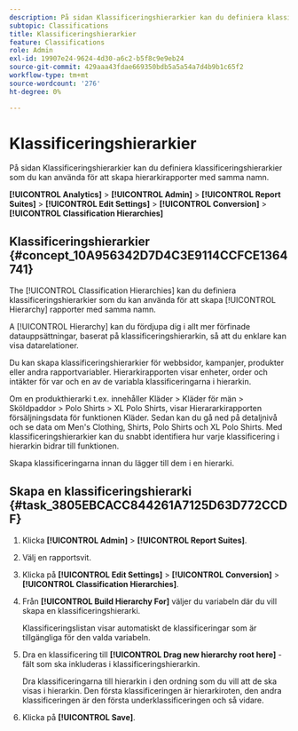 ```yaml
---
description: På sidan Klassificeringshierarkier kan du definiera klassificeringshierarkier som du kan använda för att skapa hierarkirapporter med samma namn.
subtopic: Classifications
title: Klassificeringshierarkier
feature: Classifications
role: Admin
exl-id: 19907e24-9624-4d30-a6c2-b5f8c9e9eb24
source-git-commit: 429aaa43fdae669350bdb5a5a54a7d4b9b1c65f2
workflow-type: tm+mt
source-wordcount: '276'
ht-degree: 0%

---
```


# Klassificeringshierarkier

På sidan Klassificeringshierarkier kan du definiera klassificeringshierarkier som du kan använda för att skapa hierarkirapporter med samma namn.

**[!UICONTROL Analytics]** > **[!UICONTROL Admin]** > **[!UICONTROL Report Suites]** > **[!UICONTROL Edit Settings]** > **[!UICONTROL Conversion]** > **[!UICONTROL Classification Hierarchies]**

## Klassificeringshierarkier {#concept_10A956342D7D4C3E9114CCFCE1364741}

The [!UICONTROL Classification Hierarchies] kan du definiera klassificeringshierarkier som du kan använda för att skapa [!UICONTROL Hierarchy] rapporter med samma namn.

A [!UICONTROL Hierarchy] kan du fördjupa dig i allt mer förfinade datauppsättningar, baserat på klassificeringshierarkin, så att du enklare kan visa datarelationer.

Du kan skapa klassificeringshierarkier för webbsidor, kampanjer, produkter eller andra rapportvariabler. Hierarkirapporten visar enheter, order och intäkter för var och en av de variabla klassificeringarna i hierarkin.

Om en produkthierarki t.ex. innehåller Kläder > Kläder för män > Sköldpaddor > Polo Shirts > XL Polo Shirts, visar Hierararkirapporten försäljningsdata för funktionen Kläder. Sedan kan du gå ned på detaljnivå och se data om Men&#39;s Clothing, Shirts, Polo Shirts och XL Polo Shirts. Med klassificeringshierarkier kan du snabbt identifiera hur varje klassificering i hierarkin bidrar till funktionen.

Skapa klassificeringarna innan du lägger till dem i en hierarki.

## Skapa en klassificeringshierarki {#task_3805EBCACC844261A7125D63D772CCDF}

1. Klicka **[!UICONTROL Admin]** > **[!UICONTROL Report Suites]**.
1. Välj en rapportsvit.
1. Klicka på **[!UICONTROL Edit Settings]** > **[!UICONTROL Conversion]** > **[!UICONTROL Classification Hierarchies]**.
1. Från **[!UICONTROL Build Hierarchy For]** väljer du variabeln där du vill skapa en klassificeringshierarki.

   Klassificeringslistan visar automatiskt de klassificeringar som är tillgängliga för den valda variabeln.
1. Dra en klassificering till **[!UICONTROL Drag new hierarchy root here]** -fält som ska inkluderas i klassificeringshierarkin.

   Dra klassificeringarna till hierarkin i den ordning som du vill att de ska visas i hierarkin. Den första klassificeringen är hierarkiroten, den andra klassificeringen är den första underklassificeringen och så vidare.
1. Klicka på **[!UICONTROL Save]**.
